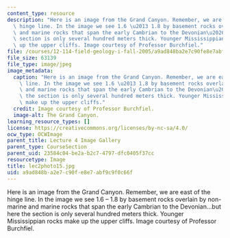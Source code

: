```yaml
---
content_type: resource
description: "Here is an image from the Grand Canyon. Remember, we are east of the\
  \ hinge line. In the image we see 1.6 \u2013 1.8 by basement rocks overlain by non-marine\
  \ and marine rocks that span the early Cambrian to the Devonian\u2026but here the\
  \ section is only several hundred meters thick. Younger Mississippian rocks make\
  \ up the upper cliffs. Image courtesy of Professor Burchfiel."
file: /courses/12-114-field-geology-i-fall-2005/a9ad848ba2e7c90fe8e7abf9c9f0c66f_lec2photo15.jpg
file_size: 63139
file_type: image/jpeg
image_metadata:
  caption: "Here is an image from the Grand Canyon. Remember, we are east of the hinge\
    \ line. In the image we see 1.6 \u2013 1.8 by basement rocks overlain by non-marine\
    \ and marine rocks that span the early Cambrian to the Devonian\u2026but here\
    \ the section is only several hundred meters thick. Younger Mississippian rocks\
    \ make up the upper cliffs."
  credit: Image courtesy of Professor Burchfiel.
  image-alt: The Grand Canyon.
learning_resource_types: []
license: https://creativecommons.org/licenses/by-nc-sa/4.0/
ocw_type: OCWImage
parent_title: Lecture 4 Image Gallery
parent_type: CourseSection
parent_uid: 23584c04-be2a-b2c7-4797-dfc0405f37cc
resourcetype: Image
title: lec2photo15.jpg
uid: a9ad848b-a2e7-c90f-e8e7-abf9c9f0c66f
---
```

Here is an image from the Grand Canyon. Remember, we are east of the hinge line. In the image we see 1.6 – 1.8 by basement rocks overlain by non-marine and marine rocks that span the early Cambrian to the Devonian…but here the section is only several hundred meters thick. Younger Mississippian rocks make up the upper cliffs. Image courtesy of Professor Burchfiel.